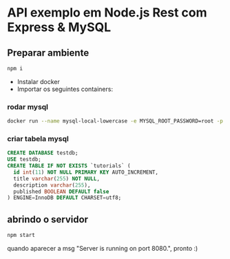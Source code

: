 # API exemplo em Node.js Rest com Express & MySQL

## Preparar ambiente
```bash
npm i
```
- Instalar docker
- Importar os seguintes containers:

### rodar mysql

```bash
docker run --name mysql-local-lowercase -e MYSQL_ROOT_PASSWORD=root -p 3306:3306 -d mysql:5.6 --lower_case_table_names=1
```

### criar tabela mysql
```sql
CREATE DATABASE testdb;
USE testdb;
CREATE TABLE IF NOT EXISTS `tutorials` (
  id int(11) NOT NULL PRIMARY KEY AUTO_INCREMENT,
  title varchar(255) NOT NULL,
  description varchar(255),
  published BOOLEAN DEFAULT false
) ENGINE=InnoDB DEFAULT CHARSET=utf8;
```

## abrindo o servidor

```bash
npm start
```

quando aparecer a msg "Server is running on port 8080.", pronto :)
